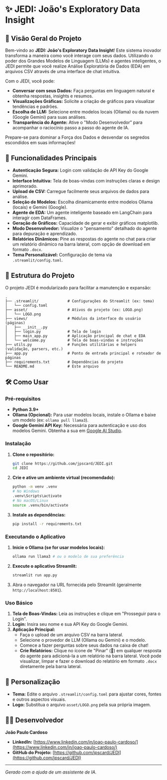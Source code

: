 # ✨ JEDI: João's Exploratory Data Insight

## 🚀 Visão Geral do Projeto

Bem-vindo ao **JEDI: João's Exploratory Data Insight**! Este sistema inovador transforma a maneira como você interage com seus dados. Utilizando o poder dos Grandes Modelos de Linguagem (LLMs) e agentes inteligentes, o JEDI permite que você realize Análise Exploratória de Dados (EDA) em arquivos CSV através de uma interface de chat intuitiva.

Com o JEDI, você pode:
*   **Conversar com seus Dados:** Faça perguntas em linguagem natural e obtenha respostas, insights e resumos.
*   **Visualizações Gráficas:** Solicite a criação de gráficos para visualizar tendências e padrões.
*   **Escolha de LLM:** Selecione entre modelos locais (Ollama) ou da nuvem (Google Gemini) para suas análises.
*   **Transparência do Agente:** Ative o "Modo Desenvolvedor" para acompanhar o raciocínio passo a passo do agente de IA.

Prepare-se para dominar a Força dos Dados e desvendar os segredos escondidos em suas informações!

## 🌟 Funcionalidades Principais

*   **Autenticação Segura:** Login com validação de API Key do Google Gemini.
*   **Interface Intuitiva:** Tela de boas-vindas com instruções claras e design aprimorado.
*   **Upload de CSV:** Carregue facilmente seus arquivos de dados para análise.
*   **Seleção de Modelos:** Escolha dinamicamente entre modelos Ollama (locais) e Gemini (Google).
*   **Agente de EDA:** Um agente inteligente baseado em LangChain para interagir com DataFrames.
*   **Geração de Gráficos:** Capacidade de gerar e exibir gráficos matplotlib.
*   **Modo Desenvolvedor:** Visualize o "pensamento" detalhado do agente para depuração e aprendizado.
*   **Relatórios Dinâmicos:** Pine as respostas do agente no chat para criar um relatório dinâmico na barra lateral, com opção de download em formato `.docx`.
*   **Tema Personalizável:** Configuração de tema via `.streamlit/config.toml`.

## 📂 Estrutura do Projeto

O projeto JEDI é modularizado para facilitar a manutenção e expansão:

```
.
├── .streamlit/             # Configurações do Streamlit (ex: tema)
│   └── config.toml
├── asset/                  # Ativos do projeto (ex: LOGO.png)
│   └── LOGO.png
├── views/                  # Módulos da interface do usuário (páginas)
│   ├── __init__.py
│   ├── login.py            # Tela de login
│   ├── main_app.py         # Aplicação principal de chat e EDA
│   └── welcome.py          # Tela de boas-vindas e instruções
├── utils.py                # Funções utilitárias e helpers (validação, parsers, etc.)
├── app.py                  # Ponto de entrada principal e roteador de páginas
├── requirements.txt        # Dependências do projeto
└── README.md               # Este arquivo
```

## 🛠️ Como Usar

### Pré-requisitos

*   **Python 3.9+**
*   **Ollama (Opcional):** Para usar modelos locais, instale o Ollama e baixe um modelo (ex: `ollama pull llama3`).
*   **Google Gemini API Key:** Necessária para autenticação e uso dos modelos Gemini. Obtenha a sua em [Google AI Studio](https://aistudio.google.com/app/apikey).

### Instalação

1.  **Clone o repositório:**
    ```bash
    git clone https://github.com/jpscard/JEDI.git
    cd JEDI
    ```

2.  **Crie e ative um ambiente virtual (recomendado):**
    ```bash
    python -m venv .venv
    # No Windows
    .venv\Scripts\activate
    # No macOS/Linux
    source .venv/bin/activate
    ```

3.  **Instale as dependências:**
    ```bash
    pip install -r requirements.txt
    ```

### Executando o Aplicativo

1.  **Inicie o Ollama (se for usar modelos locais):**
    ```bash
    ollama run llama3 # ou o modelo de sua preferência
    ```

2.  **Execute o aplicativo Streamlit:**
    ```bash
    streamlit run app.py
    ```

3.  Abra o navegador na URL fornecida pelo Streamlit (geralmente `http://localhost:8501`).

### Uso Básico

1.  **Tela de Boas-Vindas:** Leia as instruções e clique em "Prosseguir para o Login".
2.  **Login:** Insira seu nome e sua API Key do Google Gemini.
3.  **Aplicação Principal:**
    *   Faça o upload de um arquivo CSV na barra lateral.
    *   Selecione o provedor de LLM (Ollama ou Gemini) e o modelo.
    *   Comece a fazer perguntas sobre seus dados na caixa de chat!
    *   **Crie Relatórios:** Clique no ícone de "Pinar" (🧷) em qualquer resposta do agente para adicioná-la a um relatório na barra lateral. Você pode visualizar, limpar e fazer o download do relatório em formato `.docx` diretamente pela barra lateral.

## 🎨 Personalização

*   **Tema:** Edite o arquivo `.streamlit/config.toml` para ajustar cores, fontes e outros aspectos visuais.
*   **Logo:** Substitua o arquivo `asset/LOGO.png` pela sua própria imagem.

## 👨‍💻 Desenvolvedor

**João Paulo Cardoso**
*   **LinkedIn:** [https://www.linkedin.com/in/joao-paulo-cardoso/](https://www.linkedin.com/in/joao-paulo-cardoso/)
*   **GitHub do Projeto:** [https://github.com/jpscard/JEDI](https://github.com/jpscard/JEDI)

---
*Gerado com a ajuda de um assistente de IA.*
